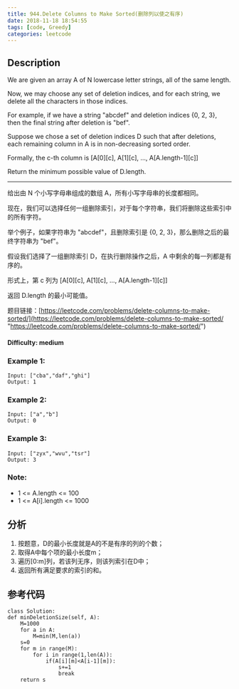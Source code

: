 ```yaml
---
title: 944.Delete Columns to Make Sorted(删除列以使之有序)
date: 2018-11-18 18:54:55
tags: [code, Greedy]
categories: leetcode
---
```

## Description

We are given an array A of N lowercase letter strings, all of the same length.

Now, we may choose any set of deletion indices, and for each string, we delete all the characters in those indices.

For example, if we have a string "abcdef" and deletion indices {0, 2, 3}, then the final string after deletion is "bef".

Suppose we chose a set of deletion indices D such that after deletions, each remaining column in A is in non-decreasing sorted order.

Formally, the c-th column is [A[0][c], A[1][c], ..., A[A.length-1][c]]

Return the minimum possible value of D.length.

---

给出由 N 个小写字母串组成的数组 A，所有小写字母串的长度都相同。

现在，我们可以选择任何一组删除索引，对于每个字符串，我们将删除这些索引中的所有字符。

举个例子，如果字符串为 "abcdef"，且删除索引是 {0, 2, 3}，那么删除之后的最终字符串为 "bef"。

假设我们选择了一组删除索引 D，在执行删除操作之后，A 中剩余的每一列都是有序的。

形式上，第 c 列为 [A[0][c], A[1][c], ..., A[A.length-1][c]]

返回 D.length 的最小可能值。

题目链接：[https://leetcode.com/problems/delete-columns-to-make-sorted/](https://leetcode.com/problems/delete-columns-to-make-sorted/ "https://leetcode.com/problems/delete-columns-to-make-sorted/")

#### Difficulty: medium

<!-- more -->

### Example 1:

	Input: ["cba","daf","ghi"]
	Output: 1

### Example 2:

	Input: ["a","b"]
	Output: 0

### Example 3:

	Input: ["zyx","wvu","tsr"]
	Output: 3

### Note:

- 1 <= A.length <= 100
- 1 <= A[i].length <= 1000

## 分析

1. 按题意，D的最小长度就是A的不是有序的列的个数；
2. 取得A中每个项的最小长度m；
3. 遍历[0:m]列，若该列无序，则该列索引在D中；
4. 返回所有满足要求的索引的和。

## 参考代码

	class Solution:
    def minDeletionSize(self, A):
        M=1000
        for a in A:
            M=min(M,len(a))
        s=0
        for m in range(M):
            for i in range(1,len(A)):
                if(A[i][m]<A[i-1][m]):
                    s+=1
                    break
        return s
